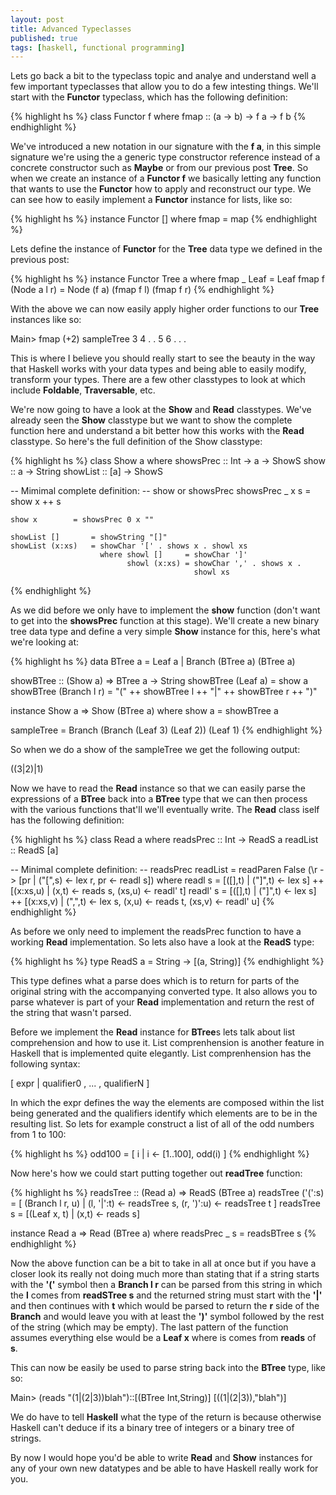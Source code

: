 ```yaml
---
layout: post
title: Advanced Typeclasses
published: true
tags: [haskell, functional programming]
---
```


Lets go back a bit to the typeclass topic and analye and understand well a few
important typeclasses that allow you to do a few intesting things. We'll start
with the **Functor** typeclass, which has the following definition:

{% highlight hs %}
class Functor f where
    fmap :: (a -> b) -> f a -> f b
{% endhighlight %}

We've introduced a new notation in our signature with the **f a**, in this
simple signature we're using the a generic type constructor reference instead
of a concrete constructor such as **Maybe** or from our previous post **Tree**.
So when we create an instance of a **Functor f** we basically letting any
function that wants to use the **Functor** how to apply and reconstruct our
type. We can see how to easily implement a **Functor** instance for lists,
like so:

{% highlight hs %}
instance Functor [] where
    fmap = map
{% endhighlight %}

Lets define the instance of **Functor** for the **Tree** data type we defined
in the previous post:

{% highlight hs %}
instance Functor Tree a where
    fmap _ Leaf = Leaf
    fmap f (Node a l r) = Node (f a) (fmap f l) (fmap f r)
{% endhighlight %}

With the above we can now easily apply higher order functions to our **Tree**
instances like so:

<console>
Main> fmap (+2) sampleTree
3
    4
        .
        .
    5
        6
            .
            .
        .
</console>

This is where I believe you should really start to see the beauty in the way
that Haskell works with your data types and being able to easily modify,
transform your types. There are a few other classtypes to look at which include
**Foldable**, **Traversable**, etc.

We're now going to have a look at the **Show** and **Read** classtypes. We've
already seen the **Show** classtype but we want to show the complete function
here and understand a bit better how this works with the **Read** classtype.
So here's the full definition of the Show classtype:

{% highlight hs %}
class  Show a  where
    showsPrec        :: Int -> a -> ShowS
    show       :: a -> String
    showList         :: [a] -> ShowS

-- Mimimal complete definition:
-- show or showsPrec
    showsPrec _ x s   = show x ++ s

    show x        = showsPrec 0 x ""

    showList []       = showString "[]"
    showList (x:xs)   = showChar '[' . shows x . showl xs
                        where showl []     = showChar ']'
                              showl (x:xs) = showChar ',' . shows x .
                                             showl xs
{% endhighlight %}

As we did before we only have to implement the **show** function (don't want to
get into the **showsPrec** function at this stage). We'll create a new binary
tree data type and define a very simple **Show** instance for this, here's
what we're looking at:

{% highlight hs %}
data BTree a = Leaf a | Branch (BTree a) (BTree a)

showBTree :: (Show a) => BTree a -> String
showBTree (Leaf a) = show a
showBTree (Branch l r) = "(" ++ showBTree l ++ "|" ++ showBTree r ++ ")"

instance Show a => Show (BTree a) where
    show a = showBTree a

sampleTree = Branch (Branch (Leaf 3) (Leaf 2)) (Leaf 1)
{% endhighlight %}

So when we do a show of the sampleTree we get the following output:

<console>
((3|2)|1)
</console>

Now we have to read the **Read** instance so that we can easily parse the
expressions of a **BTree** back into a **BTree** type that we can then process
with the various functions that'll we'll eventually write. The **Read** class
iself has the following definition:

{% highlight hs %}
class  Read a  where
    readsPrec        :: Int -> ReadS a
    readList         :: ReadS [a]

-- Minimal complete definition:
-- readsPrec
    readList         = readParen False (\r -> [pr | ("[",s)  <- lex r,
                                                    pr       <- readl s])
                       where readl  s = [([],t)   | ("]",t)  <- lex s] ++
                                        [(x:xs,u) | (x,t)    <- reads s,
                                                    (xs,u)   <- readl' t]
                             readl' s = [([],t)   | ("]",t)  <- lex s] ++
                                        [(x:xs,v) | (",",t)  <- lex s,
                                                    (x,u)    <- reads t,
                                                    (xs,v)   <- readl' u]
{% endhighlight %}

As before we only need to implement the readsPrec function to have a working
**Read** implementation. So lets also have a look at the **ReadS** type:

{% highlight hs %}
type ReadS a = String -> [(a, String)]
{% endhighlight %}

This type defines what a parse does which is to return for parts of the original
string with the accompanying converted type. It also allows you to parse whatever
is part of your **Read** implementation and return the rest of the string that
wasn't parsed.

Before we implement the **Read** instance for **BTree**s lets talk about
list comprehension and how to use it. List comprenhension is another feature in
Haskell that is implemented quite elegantly. List comprenhension has the
following syntax:

<console>
[ expr | qualifier0 , ... , qualifierN ]
</console>

In which the expr defines the way the elements are composed within the list
being generated and the qualifiers identify which elements are to be in the
resulting list. So lets for example construct a list of all of the odd numbers
from 1 to 100:

{% highlight hs %}
odd100 = [ i | i <- [1..100], odd(i) ]
{% endhighlight %}

Now here's how we could start putting together out **readTree** function:

{% highlight hs %}
readsTree :: (Read a) => ReadS (BTree a)
readsTree ('(':s) = [ (Branch l r, u) | (l, '|':t) <- readsTree s,
                                        (r, ')':u) <- readsTree t ]
readsTree s = [(Leaf x, t)  | (x,t) <- reads s]

instance Read a => Read (BTree a) where
    readsPrec _ s = readsBTree s
{% endhighlight %}

Now the above function can be a bit to take in all at once but if you have a
closer look its really not doing much more than stating that if a string starts
with the **'('** symbol then a **Branch l r** can be parsed from this string in
which the **l** comes from **readSTree s** and the returned string must start
with the **'|'** and then continues with **t** which would be parsed to return
the **r** side of the **Branch** and would leave you with at least the **')'**
symbol followed by the rest of the string (which may be empty). The last pattern
of the function assumes everything else would be a **Leaf x** where is comes
from **reads** of **s**.

This can now be easily be used to parse string back into the **BTree** type,
like so:

<console>
Main> (reads "(1|(2|3))blah")::[(BTree Int,String)]
[((1|(2|3)),"blah")]
</console>

We do have to tell **Haskell** what the type of the return is because otherwise
Haskell can't deduce if its a binary tree of integers or a binary tree of
strings.

By now I would hope you'd be able to write **Read** and **Show** instances for
any of your own new datatypes and be able to have Haskell really work for you.

